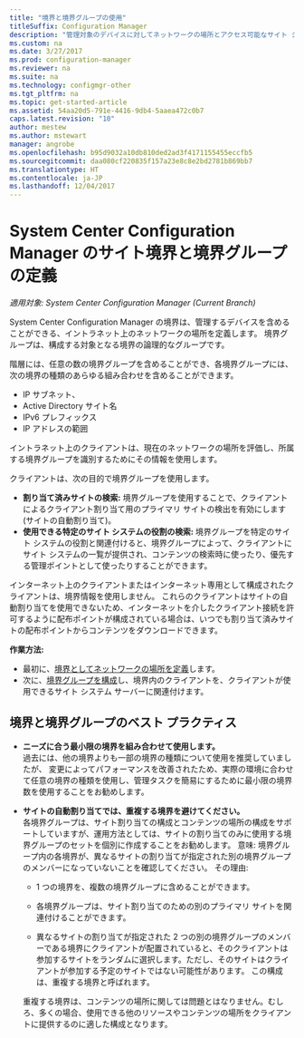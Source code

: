 ```yaml
---
title: "境界と境界グループの使用"
titleSuffix: Configuration Manager
description: "管理対象のデバイスに対してネットワークの場所とアクセス可能なサイト システムを定義するには、境界と境界グループを使います。"
ms.custom: na
ms.date: 3/27/2017
ms.prod: configuration-manager
ms.reviewer: na
ms.suite: na
ms.technology: configmgr-other
ms.tgt_pltfrm: na
ms.topic: get-started-article
ms.assetid: 54aa20d5-791e-4416-9db4-5aaea472c0b7
caps.latest.revision: "10"
author: mestew
ms.author: mstewart
manager: angrobe
ms.openlocfilehash: b95d9032a10db810ded2ad3f4171155455eccfb5
ms.sourcegitcommit: daa080cf220835f157a23e8c8e2bd2781b869bb7
ms.translationtype: HT
ms.contentlocale: ja-JP
ms.lasthandoff: 12/04/2017
---
```

# <a name="define-site-boundaries-and-boundary-groups-for-system-center-configuration-manager"></a>System Center Configuration Manager のサイト境界と境界グループの定義

*適用対象: System Center Configuration Manager (Current Branch)*

System Center Configuration Manager の境界は、管理するデバイスを含めることができる、イントラネット上のネットワークの場所を定義します。 境界グループは、構成する対象となる境界の論理的なグループです。

 階層には、任意の数の境界グループを含めることができ、各境界グループには、次の境界の種類のあらゆる組み合わせを含めることができます。  

-   IP サブネット、  
-   Active Directory サイト名  
-   IPv6 プレフィックス  
-   IP アドレスの範囲  

イントラネット上のクライアントは、現在のネットワークの場所を評価し、所属する境界グループを識別するためにその情報を使用します。  

 クライアントは、次の目的で境界グループを使用します。  
-   **割り当て済みサイトの検索:** 境界グループを使用することで、クライアントによるクライアント割り当て用のプライマリ サイトの検出を有効にします (サイトの自動割り当て)。  
-   **使用できる特定のサイト システムの役割の検索:** 境界グループを特定のサイト システムの役割と関連付けると、境界グループによって、クライアントにサイト システムの一覧が提供され、コンテンツの検索時に使ったり、優先する管理ポイントとして使ったりすることができます。  

インターネット上のクライアントまたはインターネット専用として構成されたクライアントは、境界情報を使用しません。 これらのクライアントはサイトの自動割り当てを使用できないため、インターネットを介したクライアント接続を許可するように配布ポイントが構成されている場合は、いつでも割り当て済みサイトの配布ポイントからコンテンツをダウンロードできます。  

**作業方法:**
- 最初に、[境界としてネットワークの場所を定義](/sccm/core/servers/deploy/configure/boundaries)します。
- 次に、[境界グループを構成](/sccm/core/servers/deploy/configure/boundary-groups)し、境界内のクライアントを、クライアントが使用できるサイト システム サーバーに関連付けます。



##  <a name="BKMK_BoundaryBestPractices"></a> 境界と境界グループのベスト プラクティス  

-   **ニーズに合う最小限の境界を組み合わせて使用します。**  
   過去には、他の境界よりも一部の境界の種類について使用を推奨していましたが、 変更によってパフォーマンスを改善されたため、実際の環境に合わせて任意の境界の種類を使用し、管理タスクを簡易にするために最小限の境界数を使用することをお勧めします。      

-   **サイトの自動割り当てでは、重複する境界を避けてください。**  
     各境界グループは、サイト割り当ての構成とコンテンツの場所の構成をサポートしていますが、運用方法としては、サイトの割り当てのみに使用する境界グループのセットを個別に作成することをお勧めします。 意味: 境界グループ内の各境界が、異なるサイトの割り当てが指定された別の境界グループのメンバーになっていないことを確認してください。 その理由:  

    -   1 つの境界を、複数の境界グループに含めることができます。  

    -   各境界グループは、サイト割り当てのための別のプライマリ サイトを関連付けることができます。  

    -   異なるサイトの割り当てが指定された 2 つの別の境界グループのメンバーである境界にクライアントが配置されていると、そのクライアントは参加するサイトをランダムに選択します。ただし、そのサイトはクライアントが参加する予定のサイトではない可能性があります。  この構成は、重複する境界と呼ばれます。  

     重複する境界は、コンテンツの場所に関しては問題とはなりません。むしろ、多くの場合、使用できる他のリソースやコンテンツの場所をクライアントに提供するのに適した構成となります。  
